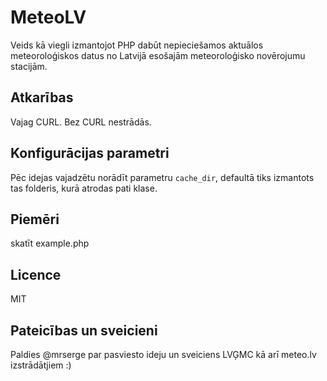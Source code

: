 # MeteoLV

Veids kā viegli izmantojot PHP dabūt nepieciešamos aktuālos meteoroloģiskos datus no
Latvijā esošajām meteoroloģisko novērojumu stacijām.

## Atkarības

Vajag CURL. Bez CURL nestrādās. 


## Konfigurācijas parametri

Pēc idejas vajadzētu norādīt parametru `cache_dir`, defaultā tiks izmantots tas folderis, 
kurā atrodas pati klase. 

## Piemēri

skatīt example.php

## Licence

MIT

## Pateicības un sveicieni

Paldies @mrserge par pasviesto ideju un sveiciens LVĢMC kā arī meteo.lv izstrādātjiem :)